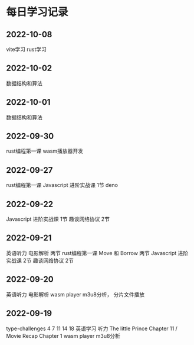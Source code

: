 # 每日学习记录
## 2022-10-08
vite学习
rust学习
## 2022-10-02
数据结构和算法
## 2022-10-01
数据结构和算法
## 2022-09-30
rust编程第一课
wasm播放器开发
## 2022-09-27
rust编程第一课
Javascript 进阶实战课 1节
deno
## 2022-09-22
Javascript 进阶实战课 1节
趣谈网络协议 2节
## 2022-09-21
英语听力 电影解析 两节
rust编程第一课 Move 和 Borrow 两节
Javascript 进阶实战课 2节
趣谈网络协议 2节
## 2022-09-20
英语听力 电影解析
wasm player m3u8分析， 分片文件播放

## 2022-09-19
type-challenges 4 7 11 14 18
英语学习 听力 The little Prince Chapter 11 / Movie Recap Chapter 1
wasm player m3u8分析
